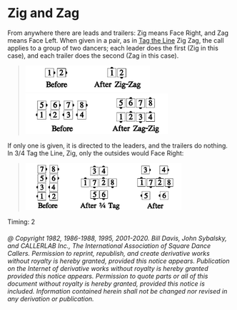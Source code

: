 
# Zig and Zag

From anywhere there are leads and trailers: Zig means Face Right, and Zag means Face
Left. When given in a pair, as in [Tag the Line](../ms/tag.md) Zig Zag, the call applies to a group of two
dancers; each leader does the first (Zig in this case), and each trailer does the second
(Zag in this case). <!-- -->

> 
> ![alt](zig_and_zag_1a.png)![alt](zig_and_zag_1b.png)  
> ![alt](zig_and_zag_1c.png)![alt](zig_and_zag_1d.png)
> 

If only one is given, it is directed to the leaders, and the trailers do nothing. In 3/4
Tag the Line, Zig, only the outsides would Face Right:

> 
> ![alt](zig_and_zag_2a.png)![alt](zig_and_zag_2b.png)![alt](zig_and_zag_2c.png)
> 

Timing: 2

###### @ Copyright 1982, 1986-1988, 1995, 2001-2020. Bill Davis, John Sybalsky, and CALLERLAB Inc., The International Association of Square Dance Callers. Permission to reprint, republish, and create derivative works without royalty is hereby granted, provided this notice appears. Publication on the Internet of derivative works without royalty is hereby granted provided this notice appears. Permission to quote parts or all of this document without royalty is hereby granted, provided this notice is included. Information contained herein shall not be changed nor revised in any derivation or publication.

